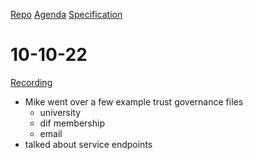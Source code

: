 [Repo](https://github.com/decentralized-identity/trust-establishment)
[Agenda](https://hackmd.io/a50I9MlkRVOQJOYgf7b3hA?both)
[Specification](https://identity.foundation/trust-establishment/)

# 10-10-22
[Recording](https://us02web.zoom.us/rec/play/mBVuvm7LpbTzlwDTSycZNsDp7gS84ZnlOhRZy3TMtuIxjWF1yApJrtogEMjgJSSkzrJlh3uNeBnAE3P7.WfHoHza7GCQ7YNlO?continueMode=true&_x_zm_rtaid=MY8HTlXdStuHwJ-VxRVjTg.1665468214450.497b3d10110548280caaff525bb1b851&_x_zm_rhtaid=825)
* Mike went over a few example trust governance files
  * university
  * dif membership
  * email
* talked about service endpoints
